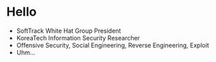 # Hello

- SoftTrack White Hat Group President
- KoreaTech Information Security Researcher
- Offensive Security, Social Engineering, Reverse Engineering, Exploit
- Uhm...
